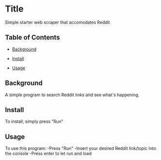 # Title

Simple starter web scraper that accomodates Reddit

## Table of Contents

- [Background](#background)

- [Install](#install)

- [Usage](#usage)

## Background

A simple program to search Reddit links and see what's happening.

## Install

To install, simply press "Run"

## Usage

To use this program:
-Press "Run"
-Insert your desired Reddit link/topic into the console
-Press enter to let run and load

